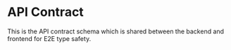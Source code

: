 # API Contract
This is the API contract schema which is shared between the backend and frontend for E2E type safety.